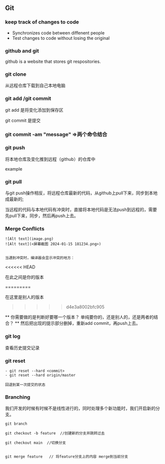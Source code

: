 ## Git

### keep track of changes to code

* Synchronizes code between diffenent people
* Test changes to code without losing the original


### github and git

github  is a website that stores git respositories.



### git clone

从远程仓库下载到自己本地电脑


### git add /git commit

git add 是将变化添加到保存区

git commit 是提交

###  git commit -am "message"   =>两个命令结合


### git push
将本地仓库及变化推到远程（github）的仓库中

example

### git pull

与git push操作相反，将远程仓库最新的代码，从github上pull下来，同步到本地成最新的;

当远程的代码与本地代码有冲突时，直接将本地代码是无法push到远程的，需要先pull下来，同步，然后再push上去。


### Merge Conflicts


```
![Alt text](image.png)
![Alt text](<屏幕截图 2024-01-15 181234.png>)


当遇到冲突时，编译器会显示冲突的地方：
```
<<<<<< HEAD 

 在此之间是你的版本

=========

在这里是别人的版本

>>>>>d4e3a8002bfc905

** 你需要做的是判断好要哪一个版本？ 单纯要你的，还是别人的，还是两者的结合？ **
然后把出现的提示部分删掉，重新add commit，再push上去。

### git log  
查看历史提交记录

### git reset
```
- git reset --hard <commit>
- git reset --hard origin/master

回退到某一次提交的状态

```


### Branching

我们开发的时候有时候不是线性进行的，同时处理多个新功能时，我们开启新的分支。


```
git branch

git checkout -b feature  //创建新的分支并跳转过去

git checkout main  //切换分支


git merge feature   // 将feature分支上的内容 merge到当前分支


```